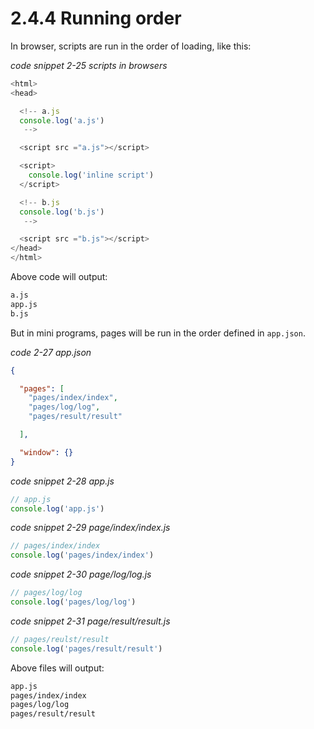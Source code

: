 # 2.4.4 Running order

In browser, scripts are run in the order of loading, like this:

*code snippet 2-25 scripts in browsers*
```js
<html>
<head>

  <!-- a.js
  console.log('a.js')
   -->

  <script src ="a.js"></script>

  <script>
    console.log('inline script')
  </script>

  <!-- b.js
  console.log('b.js')
   -->

  <script src ="b.js"></script>
</head>
</html>
```

Above code will output:
```txt
a.js
app.js
b.js
```

But in mini programs, pages will be run in the order defined in `app.json`.

*code 2-27 app.json*
```json
{

  "pages": [
    "pages/index/index",
    "pages/log/log",
    "pages/result/result"

  ],

  "window": {}
}
```

*code snippet 2-28 app.js*
```js
// app.js
console.log('app.js')
```

*code snippet 2-29 page/index/index.js*
```js
// pages/index/index
console.log('pages/index/index')
```

*code snippet 2-30 page/log/log.js*
```js
// pages/log/log
console.log('pages/log/log')
```

*code snippet 2-31 page/result/result.js*
```js
// pages/reulst/result
console.log('pages/result/result')
```

Above files will output:
```txt
app.js
pages/index/index
pages/log/log
pages/result/result
```